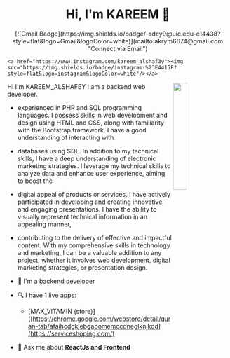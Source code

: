 
<h1 align="center">Hi, I'm KAREEM 👋</h1>
<p align="center">
    [![Gmail Badge](https://img.shields.io/badge/-sdey9@uic.edu-c14438?style=flat&logo=Gmail&logoColor=white)](mailto:akrym6674@gmail.com "Connect via Email")

<!--    <a href="https://twitter.com/mohamed_abusrea"><img src="https://img.shields.io/badge/twitter-%231FA1F1?style=flat&logo=twitter&logoColor=white"/></a>
    <a href="https://www.linkedin.com/in/  "><img src="https://img.shields.io/badge/linkedin-%230177B5?style=flat&logo=linkedin&logoColor=white"/></a>-->
  <!--  <a href="https://www.youtube.com/c/  "><img src="https://img.shields.io/badge/youtube-%23FF0000?style=flat&logo=youtube&logoColor=white"/></a>-->
    <a href="https://www.instagram.com/kareem_alshaf3y"><img src="https://img.shields.io/badge/instagram-%23E4415F?style=flat&logo=instagram&logoColor=white"/></a>
  </p>
  
  <img src="https://github.com/mohamedabusrea/mohamedabusrea/blob/master/profile-img.png" align="right" width="25%"/>

Hi I'm KAREEM_ALSHAFEY I am a backend web developer.

- experienced in PHP and SQL programming languages. I possess skills in web development and design using HTML and CSS, along with familiarity with the Bootstrap framework. I have a good understanding of interacting with
- databases using SQL. In addition to my technical skills, I have a deep understanding of electronic marketing strategies. I leverage my technical skills to analyze data and enhance user experience, aiming to boost the
- digital appeal of products or services. I have actively participated in developing and creating innovative and engaging presentations. I have the ability to visually represent technical information in an appealing manner,
-  contributing to the delivery of effective and impactful content. With my comprehensive skills in technology and marketing, I can be a valuable addition to any project, whether it involves web development, digital marketing strategies, or presentation design.
  

- 🔭 I'm a backend developer
- 🔍 I have 1 live apps: 
  - [MAX_VITAMIN (store)]([https://chrome.google.com/webstore/detail/quran-tab/afaihcdgkjebgabomemccdneglknjkdd](https://serviceshoping.com/)
- 💬 Ask me about **ReactJs and Frontend**
